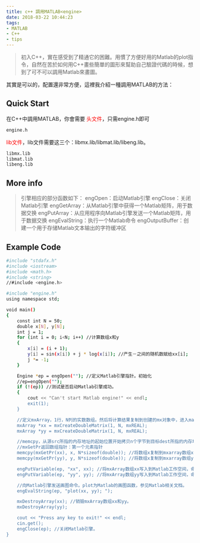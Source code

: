```yaml
---
title: c++ 調用MATLAB<engine>
date: 2018-03-22 10:44:23
tags:
- MATLAB
- C++
- tips
---
```

>初入C++，實在感受到了精通它的困難。用慣了方便好用的Matlab的plot指令，自然在苦於如何用C++畫些簡單的圖形來幫助自己驗證代碼的時候，想到了可不可以調用Matlab來畫圖。

其實是可以的，配置還非常方便，這裡我介紹一種調用MATLAB<engine>的方法：
## Quick Start
在C++中調用MATLAB<engine>，你會需要
<font color="#FF0000">头文件</font>，只需engine.h即可
```bash
engine.h
```
<font color="#FF0000">lib文件</font>，lib文件需要这三个：libmx.lib/libmat.lib/libeng.lib。

```bash
libmx.lib
libmat.lib
libeng.lib
```

## More info
>引擎相应的部分函数如下：
engOpen：启动Matlab引擎
engClose：关闭Matlab引擎
engGetArray：从Matlab引擎中获得一个Matlab矩阵，用于数据交换
engPutArray：从应用程序向Matlab引擎发送一个Matlab矩阵，用于数据交换
engEvalString：执行一个Matlab命令
engOutputBuffer：创建一个用于存储Matlab文本输出的字符缓冲区

## Example Code
```bash
#include "stdafx.h"
#include <iostream>
#include <math.h>
#include <string>
//#include <engine.h>

#include "engine.h"  
using namespace std;

void main()
{
	const int N = 50;
	double x[N], y[N];
	int j = 1;
	for (int i = 0; i<N; i++) //计算数组x和y  
	{
		x[i] = (i + 1);
		y[i] = sin(x[i]) + j * log(x[i]); //产生－之间的随机数赋给xx[i];  
		j *= -1;
	}

	Engine *ep = engOpen(""); //定义Matlab引擎指针。初始化  
	//ep=engOpen("");  
	if (!(ep)) //测试是否启动Matlab引擎成功。  
	{
		cout << "Can't start Matlab engine!" << endl;
		exit(1);
	}

	//定义mxArray，1行，N列的实数数组。然后将计算结果复制到创建的mx对象中，进入matlab engine计算。  
	mxArray *xx = mxCreateDoubleMatrix(1, N, mxREAL);
	mxArray *yy = mxCreateDoubleMatrix(1, N, mxREAL);

	//memcpy，从源src所指的内存地址的起始位置开始拷贝n个字节到目标dest所指的内存地址的起始位置中。数组赋值方法。  
	//mxGetPr返回数组指针：第一个元素指针  
	memcpy(mxGetPr(xx), x, N*sizeof(double)); //将数组x复制到mxarray数组xx中。  
	memcpy(mxGetPr(yy), y, N*sizeof(double)); //将数组x复制到mxarray数组yy中。  

	engPutVariable(ep, "xx", xx); //将mxArray数组xx写入到Matlab工作空间，命名为xx。  
	engPutVariable(ep, "yy", yy); //将mxArray数组yy写入到Matlab工作空间，命名为yy。  

	//向Matlab引擎发送画图命令。plot为Matlab的画图函数，参见Matlab相关文档。  
	engEvalString(ep, "plot(xx, yy); ");

	mxDestroyArray(xx); //销毁mxArray数组xx和yy。  
	mxDestroyArray(yy);

	cout << "Press any key to exit!" << endl;
	cin.get();
	engClose(ep); //关闭Matlab引擎。  
}

```
